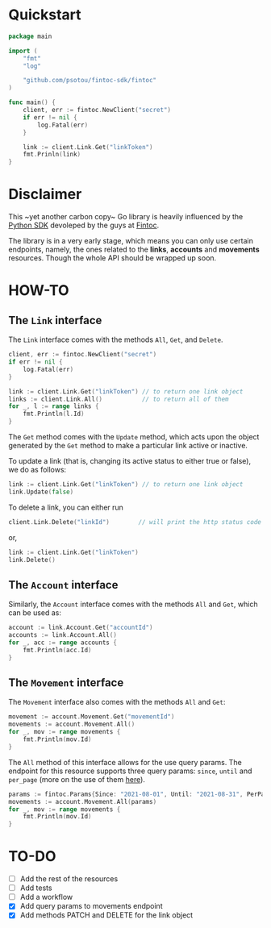 # Quickstart

```go
package main

import (
    "fmt"
    "log"

    "github.com/psotou/fintoc-sdk/fintoc"
)

func main() {
    client, err := fintoc.NewClient("secret")
    if err != nil {
        log.Fatal(err)
    }

    link := client.Link.Get("linkToken")
    fmt.Prinln(link)
}
```

# Disclaimer

This ~yet another carbon copy~  Go library is heavily influenced by the [Python SDK](https://github.com/fintoc-com/fintoc-python) devoleped by the guys at [Fintoc](https://fintoc.com/).

The library is in a very early stage, which means you can only use certain endpoints, namely, the ones related to the **links**, **accounts** and **movements** resources. Though the whole API should be wrapped up soon.

# HOW-TO

## The `Link` interface

The `Link` interface comes with the methods `All`, `Get`, and `Delete`.

```go
client, err := fintoc.NewClient("secret")
if err != nil {
    log.Fatal(err)
}

link := client.Link.Get("linkToken") // to return one link object
links := client.Link.All()           // to return all of them
for _, l := range links {
    fmt.Println(l.Id)
}
```

The `Get` method comes with the `Update` method, which acts upon the object generated by the `Get` method to make a particular link active or inactive.

To update a link (that is, changing its active status to either true or false), we do as follows:

```go
link := client.Link.Get("linkToken") // to return one link object
link.Update(false)
```       

To delete a link, you can either run

```go
client.Link.Delete("linkId")        // will print the http status code of the request
```

or,

```go
link := client.Link.Get("linkToken")
link.Delete()
```

## The `Account` interface

Similarly, the `Account` interface comes with the methods `All` and `Get`, which can be used as:

```go
account := link.Account.Get("accountId")
accounts := link.Account.All()
for _, acc := range accounts {
    fmt.Println(acc.Id)
}
```

## The `Movement` interface

The `Movement` interface also comes with the methods `All` and `Get`:

```go
movement := account.Movement.Get("movementId")
movements := account.Movement.All()
for _, mov := range movements {
    fmt.Println(mov.Id)
}
```

The `All` method of this interface allows for the use query params. The endpoint for this resource supports three query params: `since`, `until` and `per_page` (more on the use of them [here](https://docs.fintoc.com/reference/listar-movimientos)). 

```go
params := fintoc.Params{Since: "2021-08-01", Until: "2021-08-31", PerPage: "100"}
movements := account.Movement.All(params)
for _, mov := range movements {
    fmt.Println(mov.Id)
}
```

# TO-DO

+ [ ] Add the rest of the resources
+ [ ] Add tests
+ [ ] Add a workflow
+ [x] Add query params to movements endpoint
+ [x] Add methods PATCH and DELETE for the link object
